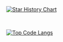 <a href="https://github.com/zeqqqe">
  <picture>
    <source media="(prefers-color-scheme: dark)" srcset="https://github-readme-stats.vercel.app/api?username=zeqqqe&show_icons=true&theme=gotham" />
    <source media="(prefers-color-scheme: light)" srcset="https://github-readme-stats.vercel.app/api?username=zeqqqe&show_icons=true&theme=buefy" />
    <img alt="Star History Chart" src="https://github-readme-stats.vercel.app/api?username=zeqqqe&show_icons=true&theme=buefy" />
  </picture>
</a>

­


<a href="https://github.com/zeqqqe">
  <picture>
    <source media="(prefers-color-scheme: dark)" srcset="https://github-readme-stats.vercel.app/api/top-langs/?username=zeqqqe&layout=compact&theme=gotham" />
    <source media="(prefers-color-scheme: light)" srcset="https://github-readme-stats.vercel.app/api/top-langs/?username=zeqqqe&show_icons=true&theme=buefy" />
    <img alt="Top Code Langs" src="https://github-readme-stats.vercel.app/api/top-langs/?username=zeqqqe&layout=compact&theme=buefy" />
  </picture>
</a>
